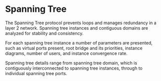 # Spanning Tree

The Spanning Tree protocol prevents loops and manages redundancy in a
layer 2 network. Spanning tree instances and contiguous domains are
analyzed for stability and consistency.

For each spanning tree instance a number of parameters are presented,
such as virtual ports present, root bridge and its priorities, instance
diagrams, number of users, and instance convergence rate.

Spanning tree details range from spanning tree domain, which is
contiguously interconnected to spanning tree instances, through to
individual spanning tree ports.
